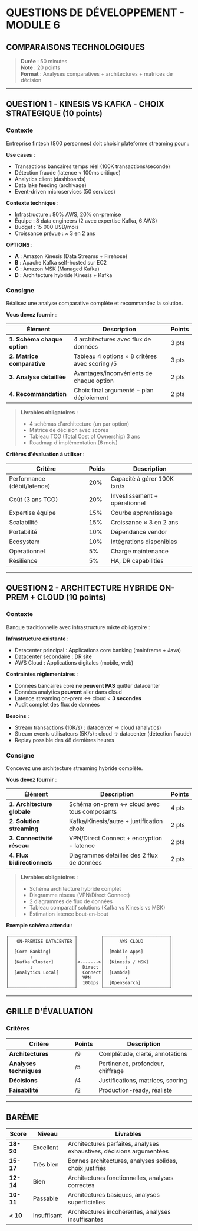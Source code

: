 # QUESTIONS DE DÉVELOPPEMENT - MODULE 6
## COMPARAISONS TECHNOLOGIQUES

> **Durée** : 50 minutes  
> **Note** : 20 points  
> **Format** : Analyses comparatives + architectures + matrices de décision

---

## QUESTION 1 - KINESIS VS KAFKA - CHOIX STRATEGIQUE (10 points)

### Contexte

Entreprise fintech (800 personnes) doit choisir plateforme streaming pour :

**Use cases** :
- Transactions bancaires temps réel (100K transactions/seconde)
- Détection fraude (latence < 100ms critique)
- Analytics client (dashboards)
- Data lake feeding (archivage)
- Event-driven microservices (50 services)

**Contexte technique** :
- Infrastructure : 80% AWS, 20% on-premise
- Équipe : 8 data engineers (2 avec expertise Kafka, 6 AWS)
- Budget : 15 000 USD/mois
- Croissance prévue : × 3 en 2 ans

**OPTIONS** :
- **A** : Amazon Kinesis (Data Streams + Firehose)
- **B** : Apache Kafka self-hosted sur EC2
- **C** : Amazon MSK (Managed Kafka)
- **D** : Architecture hybride Kinesis + Kafka

### Consigne

Réalisez une analyse comparative complète et recommandez la solution.

**Vous devez fournir** :

| Élément | Description | Points |
|---------|-------------|--------|
| **1. Schéma chaque option** | 4 architectures avec flux de données | 3 pts |
| **2. Matrice comparative** | Tableau 4 options × 8 critères avec scoring /5 | 3 pts |
| **3. Analyse détaillée** | Avantages/inconvénients de chaque option | 2 pts |
| **4. Recommandation** | Choix final argumenté + plan déploiement | 2 pts |

> **Livrables obligatoires** :  
> - 4 schémas d'architecture (un par option)  
> - Matrice de décision avec scores  
> - Tableau TCO (Total Cost of Ownership) 3 ans  
> - Roadmap d'implémentation (6 mois)

**Critères d'évaluation à utiliser** :

| Critère | Poids | Description |
|---------|-------|-------------|
| Performance (débit/latence) | 20% | Capacité à gérer 100K txn/s |
| Coût (3 ans TCO) | 20% | Investissement + opérationnel |
| Expertise équipe | 15% | Courbe apprentissage |
| Scalabilité | 15% | Croissance × 3 en 2 ans |
| Portabilité | 10% | Dépendance vendor |
| Ecosystem | 10% | Intégrations disponibles |
| Opérationnel | 5% | Charge maintenance |
| Résilience | 5% | HA, DR capabilities |

---

## QUESTION 2 - ARCHITECTURE HYBRIDE ON-PREM + CLOUD (10 points)

### Contexte

Banque traditionnelle avec infrastructure mixte obligatoire :

**Infrastructure existante** :
- Datacenter principal : Applications core banking (mainframe + Java)
- Datacenter secondaire : DR site
- AWS Cloud : Applications digitales (mobile, web)

**Contraintes réglementaires** :
- Données bancaires core **ne peuvent PAS** quitter datacenter
- Données analytics **peuvent** aller dans cloud
- Latence streaming on-prem ↔ cloud < **3 secondes**
- Audit complet des flux de données

**Besoins** :
- Stream transactions (10K/s) : datacenter → cloud (analytics)
- Stream events utilisateurs (5K/s) : cloud → datacenter (détection fraude)
- Replay possible des 48 dernières heures

### Consigne

Concevez une architecture streaming hybride complète.

**Vous devez fournir** :

| Élément | Description | Points |
|---------|-------------|--------|
| **1. Architecture globale** | Schéma on-prem ↔ cloud avec tous composants | 4 pts |
| **2. Solution streaming** | Kafka/Kinesis/autre + justification choix | 2 pts |
| **3. Connectivité réseau** | VPN/Direct Connect + encryption + latence | 2 pts |
| **4. Flux bidirectionnels** | Diagrammes détaillés des 2 flux de données | 2 pts |

> **Livrables obligatoires** :  
> - Schéma architecture hybride complet  
> - Diagramme réseau (VPN/Direct Connect)  
> - 2 diagrammes de flux de données  
> - Tableau comparatif solutions (Kafka vs Kinesis vs MSK)  
> - Estimation latence bout-en-bout

**Exemple schéma attendu** :

```
┌─────────────────────────┐         ┌─────────────────────────┐
│   ON-PREMISE DATACENTER │         │      AWS CLOUD          │
│                         │         │                         │
│  [Core Banking]         │         │  [Mobile Apps]          │
│        ↓                │         │        ↓                │
│  [Kafka Cluster]        │<------->│  [Kinesis / MSK]        │
│        ↓                │  Direct │        ↓                │
│  [Analytics Local]      │  Connect│  [Lambda]               │
│                         │  VPN    │        ↓                │
│                         │  10Gbps │  [OpenSearch]           │
└─────────────────────────┘         └─────────────────────────┘
```

---

## GRILLE D'ÉVALUATION

### Critères

| Critère | Points | Description |
|---------|--------|-------------|
| **Architectures** | /9 | Complétude, clarté, annotations |
| **Analyses techniques** | /5 | Pertinence, profondeur, chiffrage |
| **Décisions** | /4 | Justifications, matrices, scoring |
| **Faisabilité** | /2 | Production-ready, réaliste |

---

## BARÈME

| Score | Niveau | Livrables |
|-------|--------|-----------|
| **18-20** | Excellent | Architectures parfaites, analyses exhaustives, décisions argumentées |
| **15-17** | Très bien | Bonnes architectures, analyses solides, choix justifiés |
| **12-14** | Bien | Architectures fonctionnelles, analyses correctes |
| **10-11** | Passable | Architectures basiques, analyses superficielles |
| **< 10** | Insuffisant | Architectures incohérentes, analyses insuffisantes |

